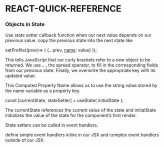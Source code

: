 # REACT-QUICK-REFERENCE

### Objects in State
Use state setter callback function when our next value depends on our previous value.
copy the previous state into the next state like 

setProfile((prev)=> (
    {...prev, [name]: value}
    ));

    
This tells JavaScript that our curly brackets refer to a new object to be returned. We use ..., the spread operator, to fill in the corresponding fields from our previous state. Finally, we overwrite the appropriate key with its updated value.

[name]: value

This Computed Property Name allows us to use the string value stored by the name variable as a property key.

const [currentState, stateSetter] = useState( initialState );

The currentState references the current value of the state and initialState initializes the value of the state for the component’s first render.

State setters can be called in event handlers.

define simple event handlers inline in our JSX and complex event handlers outside of our JSX.
